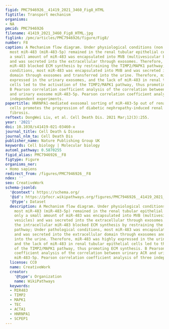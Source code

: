 ```yaml
---
figid: PMC7946926__41419_2021_3460_Fig8_HTML
figtitle: Transport mechanism
organisms:
- NA
pmcid: PMC7946926
filename: 41419_2021_3460_Fig8_HTML.jpg
figlink: /pmc/articles/PMC7946926/figure/Fig8/
number: F8
caption: A Mechanism flow diagram. Under physiological conditions (non diabetic),
  most miR-483 (miR-483-5p) remained in the renal tubular epithelial cells, and only
  a small amount of miR-483 was encapsulated into MVB (multivesicular body, vesicles)
  and was secreted into the extracellular through exosomes. Therefore, the intracellular
  miR-483 blocked ECM synthesis by restraining the TIMP2/MAPK1 pathway; Under pathological
  conditions, most miR-483 was encapsulated into MVB and was secreted into the extracellular
  domain through exosomes and transferred into the urine. Therefore, miR-483 was highly
  expressed in the urinary exosomes, and the lack of miR-483 in renal tubular epithelial
  cells led to the activation of the TIMP2/MAPK1 pathway, thus promoting ECM synthesis.
  B Pearson correlation coefficient analysis of the correlation between urinary ACR
  and urinary exosome miR-483-5p. Pearson correlation coefficient analysis of three
  independent experiments.
papertitle: HNRNPA1-mediated exosomal sorting of miR-483-5p out of renal tubular epithelial
  cells promotes the progression of diabetic nephropathy-induced renal interstitial
  fibrosis.
reftext: DongWei Liu, et al. Cell Death Dis. 2021 Mar;12(3):255.
year: '2021'
doi: 10.1038/s41419-021-03460-x
journal_title: Cell Death & Disease
journal_nlm_ta: Cell Death Dis
publisher_name: Nature Publishing Group UK
keywords: Cell biology | Molecular biology
automl_pathway: 0.5870255
figid_alias: PMC7946926__F8
figtype: Figure
organisms_ner:
- Homo sapiens
redirect_from: /figures/PMC7946926__F8
ndex: ''
seo: CreativeWork
schema-jsonld:
  '@context': https://schema.org/
  '@id': https://pfocr.wikipathways.org/figures/PMC7946926__41419_2021_3460_Fig8_HTML.html
  '@type': Dataset
  description: A Mechanism flow diagram. Under physiological conditions (non diabetic),
    most miR-483 (miR-483-5p) remained in the renal tubular epithelial cells, and
    only a small amount of miR-483 was encapsulated into MVB (multivesicular body,
    vesicles) and was secreted into the extracellular through exosomes. Therefore,
    the intracellular miR-483 blocked ECM synthesis by restraining the TIMP2/MAPK1
    pathway; Under pathological conditions, most miR-483 was encapsulated into MVB
    and was secreted into the extracellular domain through exosomes and transferred
    into the urine. Therefore, miR-483 was highly expressed in the urinary exosomes,
    and the lack of miR-483 in renal tubular epithelial cells led to the activation
    of the TIMP2/MAPK1 pathway, thus promoting ECM synthesis. B Pearson correlation
    coefficient analysis of the correlation between urinary ACR and urinary exosome
    miR-483-5p. Pearson correlation coefficient analysis of three independent experiments.
  license: CC0
  name: CreativeWork
  creator:
    '@type': Organization
    name: WikiPathways
  keywords:
  - MIR483
  - TIMP2
  - MAPK1
  - TEC
  - ACTA1
  - HNRNPA1
  - SCPEP1
---
```

